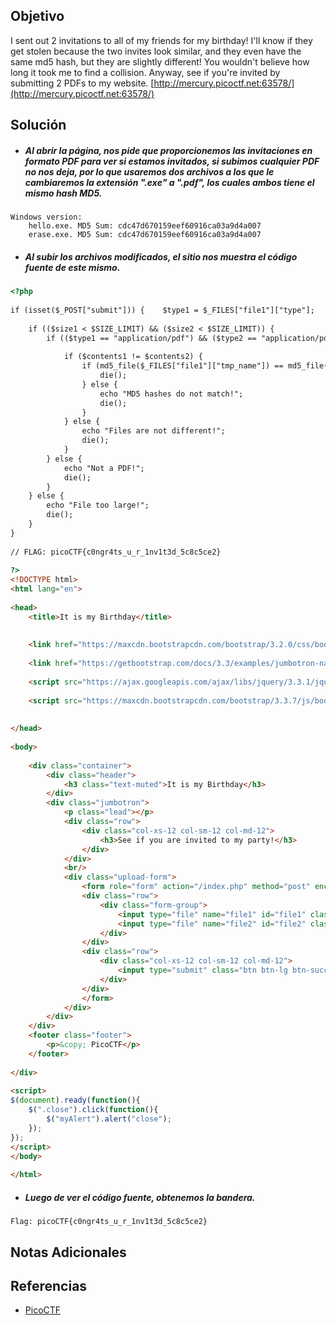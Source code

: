 ## Objetivo
I sent out 2 invitations to all of my friends for my birthday! I'll know if they get stolen because the two invites look similar, and they even have the same md5 hash, but they are slightly different! You wouldn't believe how long it took me to find a collision. Anyway, see if you're invited by submitting 2 PDFs to my website. [http://mercury.picoctf.net:63578/](http://mercury.picoctf.net:63578/)
## Solución
- ##### Al abrir la página, nos pide que proporcionemos las invitaciones en formato PDF para ver si estamos invitados, si subimos cualquier PDF no nos deja, por lo que usaremos dos archivos a los que le cambiaremos la extensión ".exe" a ".pdf", los cuales ambos tiene el mismo hash MD5.
```
Windows version:
	hello.exe. MD5 Sum: cdc47d670159eef60916ca03a9d4a007
	erase.exe. MD5 Sum: cdc47d670159eef60916ca03a9d4a007
```

- ##### Al subir los archivos modificados, el sitio nos muestra el código fuente de este mismo.
```html
<?php  
  
if (isset($_POST["submit"])) {    $type1 = $_FILES["file1"]["type"];    $type2 = $_FILES["file2"]["type"];    $size1 = $_FILES["file1"]["size"];    $size2 = $_FILES["file2"]["size"];    $SIZE_LIMIT = 18 * 1024;  
  
    if (($size1 < $SIZE_LIMIT) && ($size2 < $SIZE_LIMIT)) {  
        if (($type1 == "application/pdf") && ($type2 == "application/pdf")) {            $contents1 = file_get_contents($_FILES["file1"]["tmp_name"]);            $contents2 = file_get_contents($_FILES["file2"]["tmp_name"]);  
  
            if ($contents1 != $contents2) {  
                if (md5_file($_FILES["file1"]["tmp_name"]) == md5_file($_FILES["file2"]["tmp_name"])) {                    highlight_file("index.php");  
                    die();  
                } else {  
                    echo "MD5 hashes do not match!";  
                    die();  
                }  
            } else {  
                echo "Files are not different!";  
                die();  
            }  
        } else {  
            echo "Not a PDF!";  
            die();  
        }  
    } else {  
        echo "File too large!";  
        die();  
    }  
}  
  
// FLAG: picoCTF{c0ngr4ts_u_r_1nv1t3d_5c8c5ce2}  
  
?>  
<!DOCTYPE html>  
<html lang="en">  
  
<head>  
    <title>It is my Birthday</title>  
  
  
    <link href="https://maxcdn.bootstrapcdn.com/bootstrap/3.2.0/css/bootstrap.min.css" rel="stylesheet">  
  
    <link href="https://getbootstrap.com/docs/3.3/examples/jumbotron-narrow/jumbotron-narrow.css" rel="stylesheet">  
  
    <script src="https://ajax.googleapis.com/ajax/libs/jquery/3.3.1/jquery.min.js"></script>  
  
    <script src="https://maxcdn.bootstrapcdn.com/bootstrap/3.3.7/js/bootstrap.min.js"></script>  
  
  
</head>  
  
<body>  
  
    <div class="container">  
        <div class="header">  
            <h3 class="text-muted">It is my Birthday</h3>  
        </div>  
        <div class="jumbotron">  
            <p class="lead"></p>  
            <div class="row">  
                <div class="col-xs-12 col-sm-12 col-md-12">  
                    <h3>See if you are invited to my party!</h3>  
                </div>  
            </div>  
            <br/>  
            <div class="upload-form">  
                <form role="form" action="/index.php" method="post" enctype="multipart/form-data">  
                <div class="row">  
                    <div class="form-group">  
                        <input type="file" name="file1" id="file1" class="form-control input-lg">  
                        <input type="file" name="file2" id="file2" class="form-control input-lg">  
                    </div>  
                </div>  
                <div class="row">  
                    <div class="col-xs-12 col-sm-12 col-md-12">  
                        <input type="submit" class="btn btn-lg btn-success btn-block" name="submit" value="Upload">  
                    </div>  
                </div>  
                </form>  
            </div>  
        </div>  
    </div>  
    <footer class="footer">  
        <p>&copy; PicoCTF</p>  
    </footer>  
  
</div>  
  
<script>  
$(document).ready(function(){  
    $(".close").click(function(){  
        $("myAlert").alert("close");  
    });  
});  
</script>  
</body>  
  
</html>
```

- ##### Luego de ver el código fuente, obtenemos la bandera.
```
Flag: picoCTF{c0ngr4ts_u_r_1nv1t3d_5c8c5ce2}
```
## Notas Adicionales
## Referencias
- [PicoCTF](https://play.picoctf.org)